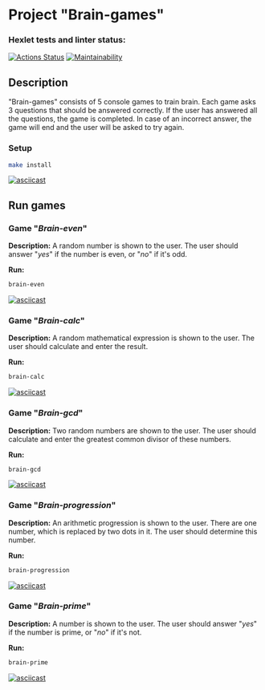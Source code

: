 # Project "Brain-games"

### Hexlet tests and linter status:
[![Actions Status](https://github.com/MoonOfKiwi/frontend-project-44/actions/workflows/hexlet-check.yml/badge.svg)](https://github.com/MoonOfKiwi/frontend-project-44/actions)
[![Maintainability](https://api.codeclimate.com/v1/badges/224c7663dc40f034bdab/maintainability)](https://codeclimate.com/github/MoonOfKiwi/frontend-project-44/maintainability)

## Description
"Brain-games" consists of 5 console games to train brain. Each game asks 3 questions that should be answered correctly. If the user has answered all the questions, the game is completed. In case of an incorrect answer, the game will end and the user will be asked to try again.

### Setup

```bash
make install
```
[![asciicast](https://asciinema.org/a/nsZD8cNxxhthHL5G8TIQXKwG1.svg)](https://asciinema.org/a/nsZD8cNxxhthHL5G8TIQXKwG1)

## Run games

### Game "*Brain-even*"

**Description:** 
A random number is shown to the user. The user should answer "*yes*" if the number is even, or "*no*" if it's odd.

**Run:**
```bash
brain-even
```
[![asciicast](https://asciinema.org/a/ISyuHYOwoj8w1ljotpTe8IlLS.svg)](https://asciinema.org/a/ISyuHYOwoj8w1ljotpTe8IlLS)

### Game "*Brain-calc*"

**Description:** 
A random mathematical expression is shown to the user. The user should calculate and enter the result.

**Run:**
```bash
brain-calc
```
[![asciicast](https://asciinema.org/a/y0erYYU2Kfgpft7PglVymYDRa.svg)](https://asciinema.org/a/y0erYYU2Kfgpft7PglVymYDRa)

### Game "*Brain-gcd*"

**Description:** 
Two random numbers are shown to the user. The user should calculate and enter the greatest common divisor of these numbers.

**Run:**
```bash
brain-gcd
```
[![asciicast](https://asciinema.org/a/hPJeNwyPT6fY5lmbwFwEt8O1E.svg)](https://asciinema.org/a/hPJeNwyPT6fY5lmbwFwEt8O1E)

### Game "*Brain-progression*"

**Description:** 
An arithmetic progression is shown to the user. There are one number, which is replaced by two dots in it. The user should determine this number.

**Run:**
```bash
brain-progression
```
[![asciicast](https://asciinema.org/a/BkghlP4cbx5kxhLFYC4YMbCze.svg)](https://asciinema.org/a/BkghlP4cbx5kxhLFYC4YMbCze)

### Game "*Brain-prime*"

**Description:**
A number is shown to the user. The user should answer "*yes*" if the number is prime, or "*no*" if it's not.

**Run:**
```bash
brain-prime
```
[![asciicast](https://asciinema.org/a/634549.svg)](https://asciinema.org/a/634549)